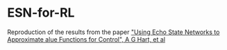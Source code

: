 # ESN-for-RL
Reproduction of the results from the paper ["Using Echo State Networks to Approximate alue Functions for Control", A G Hart, et al](https://arxiv.org/abs/2102.06258v2)
